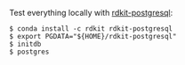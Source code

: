 Test everything locally
with [rdkit-postgresql](https://www.rdkit.org/docs/Install.html#installing-and-using-postgresql-and-the-rdkit-postgresql-cartridge-from-a-conda-environment):

```shell
$ conda install -c rdkit rdkit-postgresql
$ export PGDATA="${HOME}/rdkit-postgresql"
$ initdb
$ postgres
```
